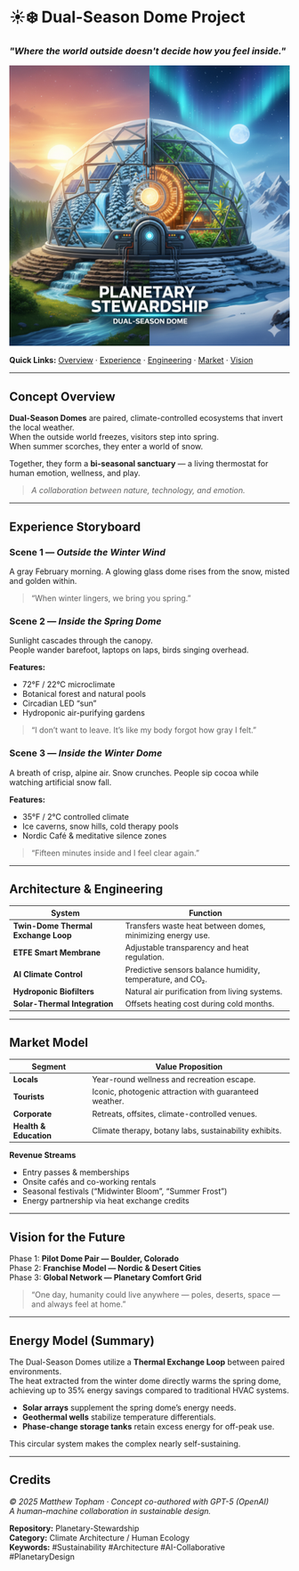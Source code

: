
# ☀️❄️ Dual-Season Dome Project
### *"Where the world outside doesn't decide how you feel inside."*

![Dual Season Dome Concept Art by Gemini Nano Banana](dual_season_dome_concept.png)

**Quick Links:** [Overview](#concept-overview) · [Experience](#experience-storyboard) · [Engineering](#architecture--engineering) · [Market](#market-model) · [Vision](#vision-for-the-future)

---

## Concept Overview

**Dual-Season Domes** are paired, climate-controlled ecosystems that invert the local weather.  
When the outside world freezes, visitors step into spring.  
When summer scorches, they enter a world of snow.

Together, they form a **bi-seasonal sanctuary** — a living thermostat for human emotion, wellness, and play.

> *A collaboration between nature, technology, and emotion.*

---

## Experience Storyboard

### Scene 1 — *Outside the Winter Wind*
A gray February morning. A glowing glass dome rises from the snow, misted and golden within.

> “When winter lingers, we bring you spring.”

### Scene 2 — *Inside the Spring Dome*
Sunlight cascades through the canopy.  
People wander barefoot, laptops on laps, birds singing overhead.

**Features:**
- 72°F / 22°C microclimate  
- Botanical forest and natural pools  
- Circadian LED “sun”  
- Hydroponic air-purifying gardens

> “I don’t want to leave. It’s like my body forgot how gray I felt.”

### Scene 3 — *Inside the Winter Dome*
A breath of crisp, alpine air. Snow crunches. People sip cocoa while watching artificial snow fall.

**Features:**
- 35°F / 2°C controlled climate  
- Ice caverns, snow hills, cold therapy pools  
- Nordic Café & meditative silence zones

> “Fifteen minutes inside and I feel clear again.”

---

## Architecture & Engineering

| System | Function |
|--------|-----------|
| **Twin-Dome Thermal Exchange Loop** | Transfers waste heat between domes, minimizing energy use. |
| **ETFE Smart Membrane** | Adjustable transparency and heat regulation. |
| **AI Climate Control** | Predictive sensors balance humidity, temperature, and CO₂. |
| **Hydroponic Biofilters** | Natural air purification from living systems. |
| **Solar-Thermal Integration** | Offsets heating cost during cold months. |

---

## Market Model

| Segment | Value Proposition |
|----------|-------------------|
| **Locals** | Year-round wellness and recreation escape. |
| **Tourists** | Iconic, photogenic attraction with guaranteed weather. |
| **Corporate** | Retreats, offsites, climate-controlled venues. |
| **Health & Education** | Climate therapy, botany labs, sustainability exhibits. |

**Revenue Streams**
- Entry passes & memberships  
- Onsite cafés and co-working rentals  
- Seasonal festivals (“Midwinter Bloom”, “Summer Frost”)  
- Energy partnership via heat exchange credits  

---

## Vision for the Future

Phase 1: **Pilot Dome Pair — Boulder, Colorado**  
Phase 2: **Franchise Model — Nordic & Desert Cities**  
Phase 3: **Global Network — Planetary Comfort Grid**

> “One day, humanity could live anywhere — poles, deserts, space — and always feel at home.”

---

## Energy Model (Summary)

The Dual-Season Domes utilize a **Thermal Exchange Loop** between paired environments.  
The heat extracted from the winter dome directly warms the spring dome, achieving up to 35% energy savings compared to traditional HVAC systems.

- **Solar arrays** supplement the spring dome’s energy needs.  
- **Geothermal wells** stabilize temperature differentials.  
- **Phase-change storage tanks** retain excess energy for off-peak use.

This circular system makes the complex nearly self-sustaining.

---

## Credits

*© 2025 Matthew Topham · Concept co-authored with GPT-5 (OpenAI)*  
*A human–machine collaboration in sustainable design.*

**Repository:** Planetary-Stewardship  
**Category:** Climate Architecture / Human Ecology  
**Keywords:** #Sustainability #Architecture #AI-Collaborative #PlanetaryDesign
